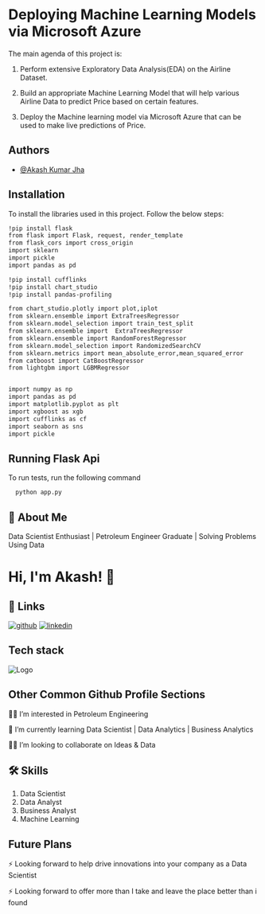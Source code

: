 
# **Deploying Machine Learning Models via Microsoft Azure**
 The main agenda of this project is:

1. Perform extensive Exploratory Data Analysis(EDA) on the Airline Dataset.

2. Build an appropriate Machine Learning Model that will help various Airline Data to predict Price based on certain features.

3. Deploy the Machine learning model via Microsoft Azure that can be used to make live predictions of Price.
## Authors

- [@Akash Kumar Jha](https://github.com/Akash1070)


## Installation

To install the libraries used in this project. Follow the 
below steps:

```bash
!pip install flask
from flask import Flask, request, render_template
from flask_cors import cross_origin
import sklearn
import pickle
import pandas as pd

!pip install cufflinks
!pip install chart_studio
!pip install pandas-profiling

from chart_studio.plotly import plot,iplot
from sklearn.ensemble import ExtraTreesRegressor
from sklearn.model_selection import train_test_split
from sklearn.ensemble import  ExtraTreesRegressor
from sklearn.ensemble import RandomForestRegressor
from sklearn.model_selection import RandomizedSearchCV
from sklearn.metrics import mean_absolute_error,mean_squared_error
from catboost import CatBoostRegressor
from lightgbm import LGBMRegressor


import numpy as np
import pandas as pd
import matplotlib.pyplot as plt
import xgboost as xgb
import cufflinks as cf
import seaborn as sns
import pickle 
```
    
## Running Flask Api

To run tests, run the following command

```bash
  python app.py
```


## 🚀 About Me

Data Scientist Enthusiast | Petroleum Engineer Graduate | Solving Problems Using Data 


# Hi, I'm Akash! 👋


## 🔗 Links
[![github](https://img.shields.io/badge/github-000?style=for-the-badge&logo=ko-fi&logoColor=white)](https://github.com/Akash1070)
[![linkedin](https://img.shields.io/badge/linkedin-0A66C2?style=for-the-badge&logo=linkedin&logoColor=white)](https://www.linkedin.com/in/akashkumar107/)
## Tech stack
![Logo](https://businesstoys.in/assets/programs/full-stack-data-science-professional-program/tools.png)


## Other Common Github Profile Sections
👩‍💻 I’m interested in Petroleum Engineering

🧠 I’m currently learning Data Scientist | Data Analytics | Business Analytics

👯‍♀️ I’m looking to collaborate on Ideas & Data




## 🛠 Skills
1. Data Scientist
2. Data Analyst
3. Business Analyst
4. Machine Learning 


## Future Plans 

⚡️ Looking forward to help drive innovations into your company as a Data Scientist

⚡️ Looking forward to offer more than I take and leave the place better than i found